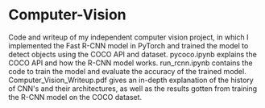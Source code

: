 # Computer-Vision
Code and writeup of my independent computer vision project, in which I implemented the Fast R-CNN model in PyTorch and trained the model to detect objects using the COCO API and dataset.
pycoco.ipynb explains the COCO API and how the R-CNN model works.
run_rcnn.ipynb contains the code to train the model and evaluate the accuracy of the trained model.
Computer_Vision_Writeup.pdf gives an in-depth explanation of the history of CNN's and their architectures, as well as the results gotten from training the R-CNN model on the COCO dataset.
